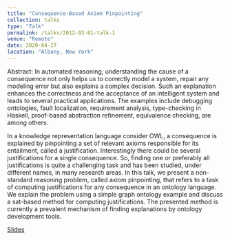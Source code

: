 ```yaml
---
title: "Consequence-Based Axiom Pinpointing"
collection: talks
type: "Talk"
permalink: /talks/2012-03-01-talk-1
venue: "Remote"
date: 2020-04-27
location: "Albany, New York"
---
```


Abstract: In automated reasoning, understanding the cause of a consequence not only helps us to correctly model a system, repair any modeling error but also explains a complex decision. Such an explanation enhances the correctness and the acceptance of an intelligent system and leads to several practical applications. The examples include debugging ontologies, fault localization, requirement analysis, type-checking in Haskell, proof-based abstraction refinement, equivalence checking, are among others.

In a knowledge representation language consider OWL, a consequence is explained by pinpointing a set of relevant axioms responsible for its entailment, called a justification. Interestingly there could be several justifications for a single consequence. So, finding one or preferably all justifications is quite a challenging task and has been studied, under different names, in many research areas. In this talk, we present a non-standard reasoning problem, called axiom pinpointing, that refers to a task of computing justifications for any consequence in an ontology language. We explain the problem using a simple graph ontology example and discuss a sat-based method for computing justifications. The presented method is currently a prevalent mechanism of finding explanations by ontology development tools.

<a href='http://farif.github.io/files/talks/GE-talk-slides.pdf'>Slides</a>


